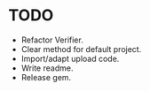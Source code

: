 # TODO
- Refactor Verifier.
- Clear method for default project.
- Import/adapt upload code.
- Write readme.
- Release gem.
